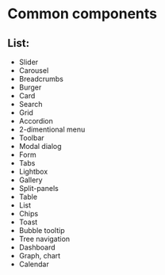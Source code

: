 # Common components

## List:

- Slider
- Carousel
- Breadcrumbs
- Burger
- Card
- Search
- Grid
- Accordion
- 2-dimentional menu
- Toolbar
- Modal dialog
- Form
- Tabs
- Lightbox
- Gallery
- Split-panels
- Table
- List
- Chips
- Toast
- Bubble tooltip
- Tree navigation
- Dashboard
- Graph, chart
- Calendar